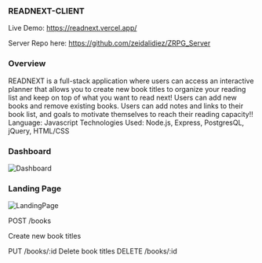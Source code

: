 ### READNEXT-CLIENT

Live Demo:
https://readnext.vercel.app/

Server Repo here: https://github.com/zeidalidiez/ZRPG_Server

### Overview
READNEXT is a full-stack application where users can  access an interactive planner that allows you to create new book titles to organize your reading list and keep on top of what you want to read next! Users can add new books and remove existing books. Users can add notes and links to their book list, and goals to motivate themselves to reach their reading capacity!!
Language: Javascript
Technologies Used: Node.js, Express, PostgresQL, jQuery, HTML/CSS

### Dashboard 
![Dashboard](https://i.imgur.com/9ueIszw.png)

### Landing Page 
![LandingPage](https://i.imgur.com/0dslach.png)


POST /books

Create new book titles


PUT /books/:id 
Delete book titles
DELETE /books/:id
